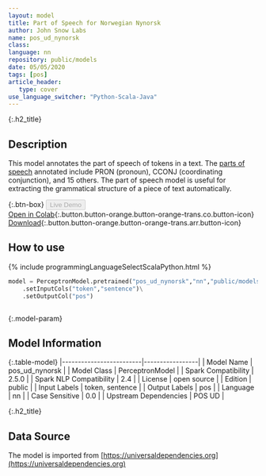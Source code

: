 ```yaml
---
layout: model
title: Part of Speech for Norwegian Nynorsk
author: John Snow Labs
name: pos_ud_nynorsk
class: 
language: nn
repository: public/models
date: 05/05/2020
tags: [pos]
article_header:
   type: cover
use_language_switcher: "Python-Scala-Java"
---
```


{:.h2_title}
## Description 
This model annotates the part of speech of tokens in a text. The [parts of speech](https://universaldependencies.org/u/pos/) annotated include PRON (pronoun), CCONJ (coordinating conjunction), and 15 others. The part of speech model is useful for extracting the grammatical structure of a piece of text automatically.



{:.btn-box}
<button class="button button-orange" disabled>Live Demo</button><br/>[Open in Colab](https://github.com/JohnSnowLabs/spark-nlp-workshop/blob/2da56c087da53a2fac1d51774d49939e05418e57/tutorials/Certification_Trainings/Public/6.Playground_DataFrames.ipynb){:.button.button-orange.button-orange-trans.co.button-icon}<br/>[Download](https://s3.amazonaws.com/auxdata.johnsnowlabs.com/public/models/pos_ud_nynorsk_nn_2.5.0_2.4_1588693690964.zip){:.button.button-orange.button-orange-trans.arr.button-icon}<br/>

## How to use 
<div class="tabs-box" markdown="1">

{% include programmingLanguageSelectScalaPython.html %}

```python
model = PerceptronModel.pretrained("pos_ud_nynorsk","nn","public/models")\
	.setInputCols("token","sentence")\
	.setOutputCol("pos")
```

```scala

```
</div>



{:.model-param}
## Model Information

{:.table-model}
|-------------------------|-----------------|
| Model Name              | pos_ud_nynorsk  |
| Model Class             | PerceptronModel |
| Spark Compatibility     | 2.5.0           |
| Spark NLP Compatibility | 2.4             |
| License                 | open source     |
| Edition                 | public          |
| Input Labels            | token, sentence |
| Output Labels           | pos             |
| Language                | nn              |
| Case Sensitive          | 0.0             |
| Upstream Dependencies   | POS UD          |




{:.h2_title}
## Data Source
The model is imported from [https://universaldependencies.org](https://universaldependencies.org)

